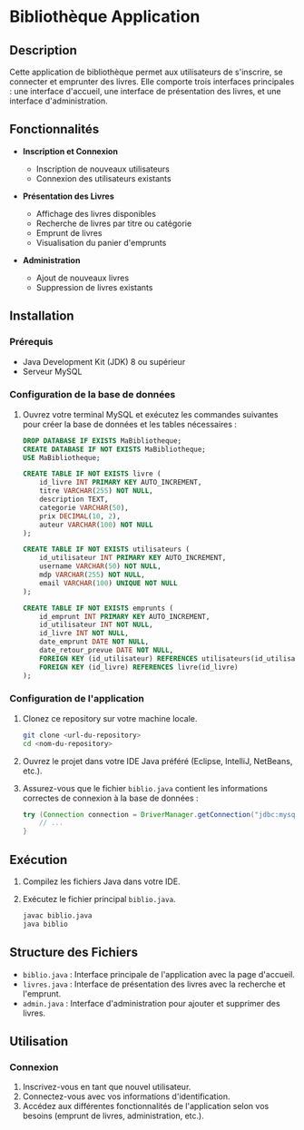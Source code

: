 # Bibliothèque Application

## Description

Cette application de bibliothèque permet aux utilisateurs de s'inscrire, se connecter et emprunter des livres. Elle comporte trois interfaces principales : une interface d'accueil, une interface de présentation des livres, et une interface d'administration.

## Fonctionnalités

- **Inscription et Connexion**
  - Inscription de nouveaux utilisateurs
  - Connexion des utilisateurs existants

- **Présentation des Livres**
  - Affichage des livres disponibles
  - Recherche de livres par titre ou catégorie
  - Emprunt de livres
  - Visualisation du panier d'emprunts

- **Administration**
  - Ajout de nouveaux livres
  - Suppression de livres existants

## Installation

### Prérequis

- Java Development Kit (JDK) 8 ou supérieur
- Serveur MySQL

### Configuration de la base de données

1. Ouvrez votre terminal MySQL et exécutez les commandes suivantes pour créer la base de données et les tables nécessaires :

    ```sql
    DROP DATABASE IF EXISTS MaBibliotheque;
    CREATE DATABASE IF NOT EXISTS MaBibliotheque;
    USE MaBibliotheque;

    CREATE TABLE IF NOT EXISTS livre (
        id_livre INT PRIMARY KEY AUTO_INCREMENT,
        titre VARCHAR(255) NOT NULL,
        description TEXT,
        categorie VARCHAR(50),
        prix DECIMAL(10, 2),
        auteur VARCHAR(100) NOT NULL
    );

    CREATE TABLE IF NOT EXISTS utilisateurs (
        id_utilisateur INT PRIMARY KEY AUTO_INCREMENT,
        username VARCHAR(50) NOT NULL,
        mdp VARCHAR(255) NOT NULL,
        email VARCHAR(100) UNIQUE NOT NULL
    );

    CREATE TABLE IF NOT EXISTS emprunts (
        id_emprunt INT PRIMARY KEY AUTO_INCREMENT,
        id_utilisateur INT NOT NULL,
        id_livre INT NOT NULL,
        date_emprunt DATE NOT NULL,
        date_retour_prevue DATE NOT NULL,
        FOREIGN KEY (id_utilisateur) REFERENCES utilisateurs(id_utilisateur),
        FOREIGN KEY (id_livre) REFERENCES livre(id_livre)
    );
    ```

### Configuration de l'application

1. Clonez ce repository sur votre machine locale.

    ```bash
    git clone <url-du-repository>
    cd <nom-du-repository>
    ```

2. Ouvrez le projet dans votre IDE Java préféré (Eclipse, IntelliJ, NetBeans, etc.).

3. Assurez-vous que le fichier `biblio.java` contient les informations correctes de connexion à la base de données :

    ```java
    try (Connection connection = DriverManager.getConnection("jdbc:mysql://localhost:8889/MaBibliotheque", "root", "root")) {
        // ...
    }
    ```

## Exécution

1. Compilez les fichiers Java dans votre IDE.
2. Exécutez le fichier principal `biblio.java`.

    ```bash
    javac biblio.java
    java biblio
    ```

## Structure des Fichiers

- `biblio.java` : Interface principale de l'application avec la page d'accueil.
- `livres.java` : Interface de présentation des livres avec la recherche et l'emprunt.
- `admin.java` : Interface d'administration pour ajouter et supprimer des livres.

## Utilisation

### Connexion

1. Inscrivez-vous en tant que nouvel utilisateur.
2. Connectez-vous avec vos informations d'identification.
3. Accédez aux différentes fonctionnalités de l'application selon vos besoins (emprunt de livres, administration, etc.).


